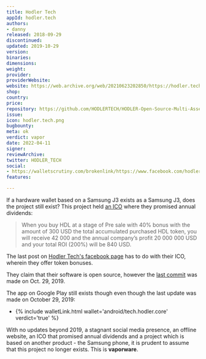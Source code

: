 ```yaml
---
title: Hodler Tech
appId: hodler.tech
authors:
- danny
released: 2018-09-29
discontinued: 
updated: 2019-10-29
version: 
binaries: 
dimensions: 
weight: 
provider: 
providerWebsite: 
website: https://web.archive.org/web/20210623202850/https://hodler.tech/
shop: 
country: 
price: 
repository: https://github.com/HODLERTECH/HODLER-Open-Source-Multi-Asset-Wallet
issue: 
icon: hodler.tech.png
bugbounty: 
meta: ok
verdict: vapor
date: 2022-04-11
signer: 
reviewArchive: 
twitter: HODLER_TECH
social:
- https://walletscrutiny.com/brokenlink/https://www.facebook.com/hodler.tech
features: 

---
```


If a hardware wallet based on a Samsung J3 exists as a Samsung J3, does the project still exist? This project held [an ICO](https://medium.com/@cryptoyoga/hodler-the-only-ico-with-an-annual-83de9463f26b) where they promised annual dividends:

> When you buy HDL at a stage of Pre sale with 40% bonus with the amount of 300 USD the total accumulated purchased HDL token, you will receive 42 000 and the annual company’s profit 20 000 000 USD and your total ROI (200%) will be 840 USD.

The last post on [Hodler Tech's facebook page](https://www.facebook.com/hodler.tech/posts/1888548787887072) has to do with their ICO, wherein they offer token bonuses.

They claim that their software is open source, however the [last commit](https://github.com/HODLERTECH/HODLER-Open-Source-Multi-Asset-Wallet/commit/a8c54ecfc569d0ee959b6f0e7826c4ee4b5c4848) was made on Oct. 29, 2019.

The app on Google Play still exists though even though the last update was made on October 29, 2019:

- {% include walletLink.html wallet='android/tech.hodler.core' verdict='true' %}

With no updates beyond 2019, a stagnant social media presence, an offline website, an ICO that promised annual dividends and a project which is based on another product - the Samsung phone, it is prudent to assume that this project no longer exists. This is **vaporware**.